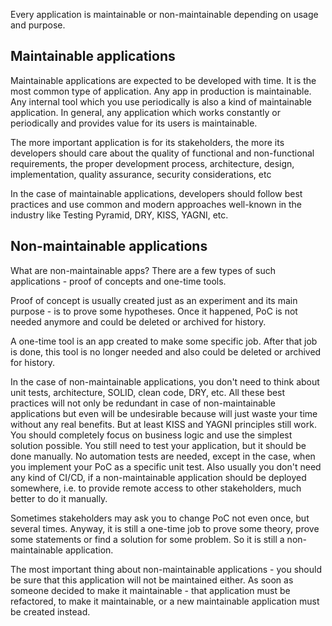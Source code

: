 
Every application is maintainable or non-maintainable depending on usage and purpose.

## Maintainable applications

Maintainable applications are expected to be developed with time. It is the most common type of application. Any app in production is maintainable. Any internal tool which you use periodically is also a kind of maintainable application. In general, any application which works constantly or periodically and provides value for its users is maintainable.

The more important application is for its stakeholders, the more its developers should care about the quality of functional and non-functional requirements, the proper development process, architecture, design, implementation, quality assurance, security considerations, etc

In the case of maintainable applications, developers should follow best practices and use common and modern approaches well-known in the industry like Testing Pyramid, DRY, KISS, YAGNI, etc. 


## Non-maintainable applications
What are non-maintainable apps? There are a few types of such applications - proof of concepts and one-time tools.

Proof of concept is usually created just as an experiment and its main purpose - is to prove some hypotheses. Once it happened, PoC is not needed anymore and could be deleted or archived for history. 

A one-time tool is an app created to make some specific job. After that job is done, this tool is no longer needed and also could be deleted or archived for history.

In the case of non-maintainable applications, you don't need to think about unit tests, architecture, SOLID, clean code, DRY, etc. All these best practices will not only be redundant in case of non-maintainable applications but even will be undesirable because will just waste your time without any real benefits. But at least KISS and YAGNI principles still work. You should completely focus on business logic and use the simplest solution possible.
You still need to test your application, but it should be done manually. No automation tests are needed, except in the case, when you implement your PoC as a specific unit test. Also usually you don't need any kind of CI/CD, if a non-maintainable application should be deployed somewhere, i.e. to provide remote access to other stakeholders, much better to do it manually. 

Sometimes stakeholders may ask you to change PoC not even once, but several times. Anyway, it is still a one-time job to prove some theory, prove some statements or find a solution for some problem. So it is still a non-maintainable application.

The most important thing about non-maintainable applications - you should be sure that this application will not be maintained either. As soon as someone decided to make it maintainable - that application must be refactored, to make it maintainable, or a new maintainable application must be created instead.

